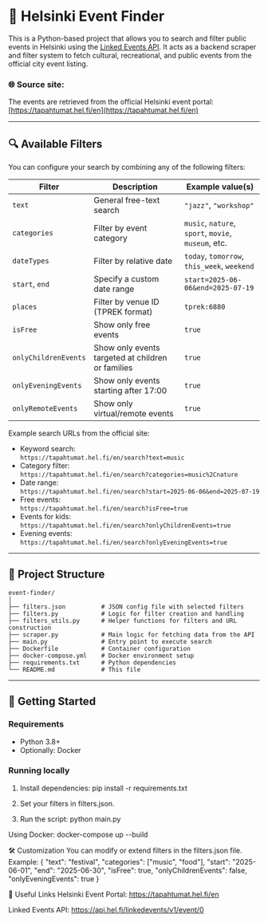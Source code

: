 # 🎯 Helsinki Event Finder

This is a Python-based project that allows you to search and filter public events in Helsinki using the [Linked Events API](https://tapahtumat.hel.fi/en/). It acts as a backend scraper and filter system to fetch cultural, recreational, and public events from the official city event listing.

### 🌐 Source site:
The events are retrieved from the official Helsinki event portal: [https://tapahtumat.hel.fi/en](https://tapahtumat.hel.fi/en)

---

## 🔍 Available Filters

You can configure your search by combining any of the following filters:

| Filter               | Description                                                                                     | Example value(s)                                   |
|----------------------|-------------------------------------------------------------------------------------------------|-----------------------------------------------------|
| `text`               | General free-text search                                                                        | `"jazz"`, `"workshop"`                              |
| `categories`         | Filter by event category                                                                        | `music`, `nature`, `sport`, `movie`, `museum`, etc. |
| `dateTypes`          | Filter by relative date                                                                         | `today`, `tomorrow`, `this_week`, `weekend`         |
| `start`, `end`       | Specify a custom date range                                                                     | `start=2025-06-06&end=2025-07-19`                    |
| `places`             | Filter by venue ID (TPREK format)                                                               | `tprek:6880`                                        |
| `isFree`             | Show only free events                                                                           | `true`                                              |
| `onlyChildrenEvents` | Show only events targeted at children or families                                               | `true`                                              |
| `onlyEveningEvents`  | Show only events starting after 17:00                                                           | `true`                                              |
| `onlyRemoteEvents`   | Show only virtual/remote events                                                                 | `true`                                              |

Example search URLs from the official site:
- Keyword search:  
  `https://tapahtumat.hel.fi/en/search?text=music`
- Category filter:  
  `https://tapahtumat.hel.fi/en/search?categories=music%2Cnature`
- Date range:  
  `https://tapahtumat.hel.fi/en/search?start=2025-06-06&end=2025-07-19`
- Free events:  
  `https://tapahtumat.hel.fi/en/search?isFree=true`
- Events for kids:  
  `https://tapahtumat.hel.fi/en/search?onlyChildrenEvents=true`
- Evening events:  
  `https://tapahtumat.hel.fi/en/search?onlyEveningEvents=true`

---
## 📁 Project Structure

```
event-finder/
│
├── filters.json          # JSON config file with selected filters
├── filters.py            # Logic for filter creation and handling
├── filters_utils.py      # Helper functions for filters and URL construction
├── scraper.py            # Main logic for fetching data from the API
├── main.py               # Entry point to execute search
├── Dockerfile            # Container configuration
├── docker-compose.yml    # Docker environment setup
├── requirements.txt      # Python dependencies
└── README.md             # This file
```
---

## 🚀 Getting Started

### Requirements

- Python 3.8+
- Optionally: Docker

### Running locally

1. Install dependencies: pip install -r requirements.txt

2. Set your filters in filters.json.

3. Run the script: python main.py

Using Docker: docker-compose up --build

🛠️ Customization
You can modify or extend filters in the filters.json file. Example:
{
  "text": "festival",
  "categories": ["music", "food"],
  "start": "2025-06-01",
  "end": "2025-06-30",
  "isFree": true,
  "onlyChildrenEvents": false,
  "onlyEveningEvents": true
}

🧩 Useful Links
Helsinki Event Portal: https://tapahtumat.hel.fi/en

Linked Events API: https://api.hel.fi/linkedevents/v1/event/0